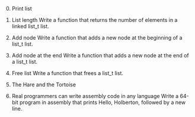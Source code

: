 0. Print list

1. List length
Write a function that returns the number of elements in a linked list_t list.

2. Add node
Write a function that adds a new node at the beginning of a list_t list.

3. Add node at the end
Write a function that adds a new node at the end of a list_t list.

4. Free list
Write a function that frees a list_t list.

5. The Hare and the Tortoise

6. Real programmers can write assembly code in any language
Write a 64-bit program in assembly that prints Hello, Holberton, followed by a new line.


